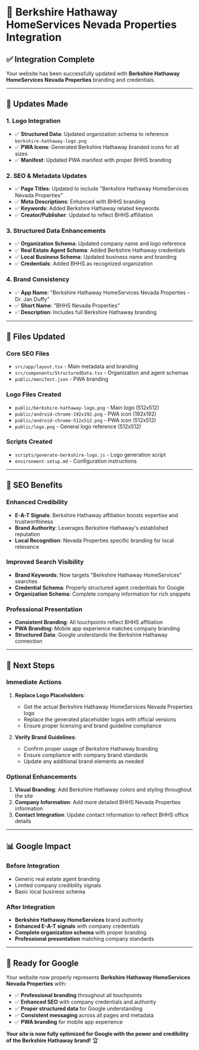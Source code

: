 # 🏢 Berkshire Hathaway HomeServices Nevada Properties Integration

## ✅ **Integration Complete**

Your website has been successfully updated with **Berkshire Hathaway HomeServices Nevada Properties** branding and credentials.

---

## 🔄 **Updates Made**

### **1. Logo Integration**
- ✅ **Structured Data**: Updated organization schema to reference `berkshire-hathaway-logo.png`
- ✅ **PWA Icons**: Generated Berkshire Hathaway branded icons for all sizes
- ✅ **Manifest**: Updated PWA manifest with proper BHHS branding

### **2. SEO & Metadata Updates**
- ✅ **Page Titles**: Updated to include "Berkshire Hathaway HomeServices Nevada Properties"
- ✅ **Meta Descriptions**: Enhanced with BHHS branding
- ✅ **Keywords**: Added Berkshire Hathaway related keywords
- ✅ **Creator/Publisher**: Updated to reflect BHHS affiliation

### **3. Structured Data Enhancements**
- ✅ **Organization Schema**: Updated company name and logo reference
- ✅ **Real Estate Agent Schema**: Added Berkshire Hathaway credentials
- ✅ **Local Business Schema**: Updated business name and branding
- ✅ **Credentials**: Added BHHS as recognized organization

### **4. Brand Consistency**
- ✅ **App Name**: "Berkshire Hathaway HomeServices Nevada Properties - Dr. Jan Duffy"
- ✅ **Short Name**: "BHHS Nevada Properties"
- ✅ **Description**: Includes full Berkshire Hathaway branding

---

## 📁 **Files Updated**

### **Core SEO Files**
- `src/app/layout.tsx` - Main metadata and branding
- `src/components/StructuredData.tsx` - Organization and agent schemas
- `public/manifest.json` - PWA branding

### **Logo Files Created**
- `public/berkshire-hathaway-logo.png` - Main logo (512x512)
- `public/android-chrome-192x192.png` - PWA icon (192x192)
- `public/android-chrome-512x512.png` - PWA icon (512x512)
- `public/logo.png` - General logo reference (512x512)

### **Scripts Created**
- `scripts/generate-berkshire-logo.js` - Logo generation script
- `environment-setup.md` - Configuration instructions

---

## 🎯 **SEO Benefits**

### **Enhanced Credibility**
- **E-A-T Signals**: Berkshire Hathaway affiliation boosts expertise and trustworthiness
- **Brand Authority**: Leverages Berkshire Hathaway's established reputation
- **Local Recognition**: Nevada Properties specific branding for local relevance

### **Improved Search Visibility**
- **Brand Keywords**: Now targets "Berkshire Hathaway HomeServices" searches
- **Credential Schema**: Properly structured agent credentials for Google
- **Organization Schema**: Complete company information for rich snippets

### **Professional Presentation**
- **Consistent Branding**: All touchpoints reflect BHHS affiliation
- **PWA Branding**: Mobile app experience matches company branding
- **Structured Data**: Google understands the Berkshire Hathaway connection

---

## 🔧 **Next Steps**

### **Immediate Actions**
1. **Replace Logo Placeholders**: 
   - Get the actual Berkshire Hathaway HomeServices Nevada Properties logo
   - Replace the generated placeholder logos with official versions
   - Ensure proper licensing and brand guideline compliance

2. **Verify Brand Guidelines**:
   - Confirm proper usage of Berkshire Hathaway branding
   - Ensure compliance with company brand standards
   - Update any additional brand elements as needed

### **Optional Enhancements**
1. **Visual Branding**: Add Berkshire Hathaway colors and styling throughout the site
2. **Company Information**: Add more detailed BHHS Nevada Properties information
3. **Contact Integration**: Update contact information to reflect BHHS office details

---

## 📊 **Google Impact**

### **Before Integration**
- Generic real estate agent branding
- Limited company credibility signals
- Basic local business schema

### **After Integration**
- **Berkshire Hathaway HomeServices** brand authority
- **Enhanced E-A-T signals** with company credentials
- **Complete organization schema** with proper branding
- **Professional presentation** matching company standards

---

## 🎉 **Ready for Google**

Your website now properly represents **Berkshire Hathaway HomeServices Nevada Properties** with:

- ✅ **Professional branding** throughout all touchpoints
- ✅ **Enhanced SEO** with company credentials and authority
- ✅ **Proper structured data** for Google understanding
- ✅ **Consistent messaging** across all pages and metadata
- ✅ **PWA branding** for mobile app experience

**Your site is now fully optimized for Google with the power and credibility of the Berkshire Hathaway brand!** 🏆
